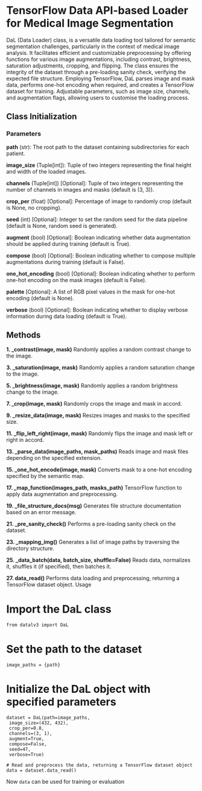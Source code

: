 # TensorFlow Data API-based Loader for Medical Image Segmentation

DaL (Data Loader) class, is a versatile data loading tool tailored for semantic segmentation challenges, particularly in the context of medical image analysis. It facilitates efficient and customizable preprocessing by offering functions for various image augmentations, including contrast, brightness, saturation adjustments, cropping, and flipping. The class ensures the integrity of the dataset through a pre-loading sanity check, verifying the expected file structure. Employing TensorFlow, DaL parses image and mask data, performs one-hot encoding when required, and creates a TensorFlow dataset for training. Adjustable parameters, such as image size, channels, and augmentation flags, allowing users to customise the loading process.

## Class Initialization

### Parameters

**path** (str): The root path to the dataset containing subdirectories for each patient.

**image_size** (Tuple[int]): Tuple of two integers representing the final height and width of the loaded images.

**channels** (Tuple[int]) [Optional]: Tuple of two integers representing the number of channels in images and masks (default is (3, 3)).

**crop_per** (float) [Optional]: Percentage of image to randomly crop (default is None, no cropping).

**seed** (int) [Optional]: Integer to set the random seed for the data pipeline (default is None, random seed is generated).

**augment** (bool) [Optional]: Boolean indicating whether data augmentation should be applied during training (default is True).

**compose** (bool) [Optional]: Boolean indicating whether to compose multiple augmentations during training (default is False).

**one_hot_encoding** (bool) [Optional]: Boolean indicating whether to perform one-hot encoding on the mask images (default is False).

**palette** [Optional]: A list of RGB pixel values in the mask for one-hot encoding (default is None).

**verbose** (bool) [Optional]: Boolean indicating whether to display verbose information during data loading (default is True).

## Methods

**1. _contrast(image, mask)**
Randomly applies a random contrast change to the image.

**3. _saturation(image, mask)**
Randomly applies a random saturation change to the image.

**5. _brightness(image, mask)**
Randomly applies a random brightness change to the image.

**7. _crop(image, mask)**
Randomly crops the image and mask in accord.

**9. _resize_data(image, mask)**
Resizes images and masks to the specified size.

**11. _flip_left_right(image, mask)**
Randomly flips the image and mask left or right in accord.

**13. _parse_data(image_paths, mask_paths)**
Reads image and mask files depending on the specified extension.

**15. _one_hot_encode(image, mask)**
Converts mask to a one-hot encoding specified by the semantic map.

**17. _map_function(images_path, masks_path)**
TensorFlow function to apply data augmentation and preprocessing.

**19. _file_structure_docs(msg)**
Generates file structure documentation based on an error message.

**21. _pre_sanity_check()**
Performs a pre-loading sanity check on the dataset.

**23. _mapping_img()**
Generates a list of image paths by traversing the directory structure.

**25. _data_batch(data, batch_size, shuffle=False)**
Reads data, normalizes it, shuffles it (if specified), then batches it.

**27. data_read()**
Performs data loading and preprocessing, returning a TensorFlow dataset object.
Usage

# Import the DaL class

```
from datalv3 import DaL
```

# Set the path to the dataset

```
image_paths = {path}
```

# Initialize the DaL object with specified parameters

```
dataset = DaL(path=image_paths,
 image_size=(432, 432),
 crop_per=0.8,
 channels=(3, 1),
 augment=True,
 compose=False,
 seed=47,
 verbose=True)

# Read and preprocess the data, returning a TensorFlow dataset object
data = dataset.data_read()

```
Now `data` can be used for training or evaluation 


